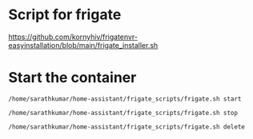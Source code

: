 # Script for frigate 

https://github.com/kornyhiv/frigatenvr-easyinstallation/blob/main/frigate_installer.sh


# Start the container

``` /home/sarathkumar/home-assistant/frigate_scripts/frigate.sh start ```

``` /home/sarathkumar/home-assistant/frigate_scripts/frigate.sh stop ```

``` /home/sarathkumar/home-assistant/frigate_scripts/frigate.sh delete ```


